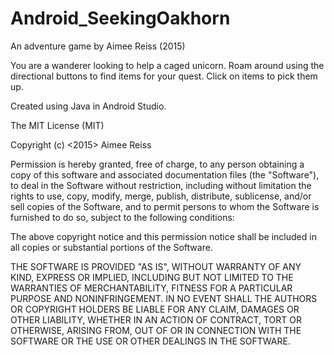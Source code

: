 # Android_SeekingOakhorn
An adventure game by Aimee Reiss (2015)

You are a wanderer looking to help a caged unicorn.  Roam around using the directional buttons to find items for your quest.  Click on items to pick them up.

Created using Java in Android Studio.

The MIT License (MIT)

Copyright (c) <2015> Aimee Reiss

Permission is hereby granted, free of charge, to any person obtaining a copy of this software and associated documentation files (the "Software"), to deal in the Software without restriction, including without limitation the rights to use, copy, modify, merge, publish, distribute, sublicense, and/or sell copies of the Software, and to permit persons to whom the Software is furnished to do so, subject to the following conditions:

The above copyright notice and this permission notice shall be included in all copies or substantial portions of the Software.

THE SOFTWARE IS PROVIDED "AS IS", WITHOUT WARRANTY OF ANY KIND, EXPRESS OR IMPLIED, INCLUDING BUT NOT LIMITED TO THE WARRANTIES OF MERCHANTABILITY, FITNESS FOR A PARTICULAR PURPOSE AND NONINFRINGEMENT. IN NO EVENT SHALL THE AUTHORS OR COPYRIGHT HOLDERS BE LIABLE FOR ANY CLAIM, DAMAGES OR OTHER LIABILITY, WHETHER IN AN ACTION OF CONTRACT, TORT OR OTHERWISE, ARISING FROM, OUT OF OR IN CONNECTION WITH THE SOFTWARE OR THE USE OR OTHER DEALINGS IN THE SOFTWARE.
